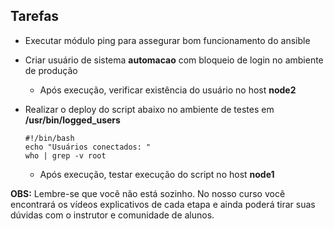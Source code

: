 ## Tarefas

- Executar módulo ping para assegurar bom funcionamento do ansible
- Criar usuário de sistema **automacao** com bloqueio de login no ambiente de produção
    - Após execução, verificar existência do usuário no host **node2**
    
- Realizar o deploy do script abaixo no ambiente de testes em **/usr/bin/logged_users**
    ```
    #!/bin/bash
    echo "Usuários conectados: "
    who | grep -v root
    ```
    - Após execução, testar execução do script no host **node1**

**OBS:** Lembre-se que você não está sozinho. No nosso curso você encontrará os vídeos explicativos de cada etapa e ainda poderá tirar suas dúvidas com o instrutor e comunidade de alunos.

